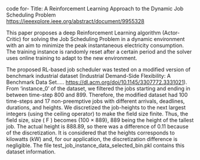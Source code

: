 code for-
Title: A Reinforcement Learning Approach to the Dynamic Job Scheduling Problem
https://ieeexplore.ieee.org/abstract/document/9955328

This paper proposes a deep Reinforcement Learning algorithm (Actor-Critic) for solving the Job Scheduling Problem in a dynamic environment with an aim to minimize the peak instantaneous electricity consumption. The training instance is randomly reset after a certain period and the solver uses online training to adapt to the new environment.

The proposed RL-based job scheduler was tested on a modified version of benchmark industrial dataset (Industrial Demand-Side Flexibility: A Benchmark Data Set..... https://dl.acm.org/doi/10.1145/3307772.3331021). From ‘instance_0’ of the dataset, we filtered the jobs starting and ending in between time-step 800 and 899. Therefore, the modified dataset had 100 time-steps and 17 non-preemptive jobs with different arrivals, deadlines, durations, and heights. We discretized the job-heights to the next largest integers (using the ceiling operator) to make the field size finite. Thus, the field size, size ( F ) becomes {100 × 889}, 889 being the height of the tallest job. The actual height is 888.89, so there was a difference of 0.11 because of the discretization. It is considered that the heights corresponds to kilowatts (kW) and, for our application, the discretization difference is negligible. The file test_job_instance_data_selected_bin.pkl contains this dataset information.
